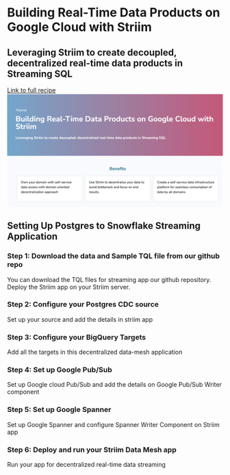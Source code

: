 # Building Real-Time Data Products on Google Cloud with Striim
## Leveraging Striim to create decoupled, decentralized real-time data products in Streaming SQL

[Link to full recipe](https://www.striim.com/tutorial/building-real-time-data-products-on-google-cloud-with-striim/)
![Striim, datamesh](https://github.com/striim/recipes/blob/main/Data-Mesh-Google-Cloud/datamesh.png)

## Setting Up Postgres to Snowflake Streaming Application </br>

### Step 1: Download the data and Sample TQL file from our github repo

You can download the TQL files for streaming app our github repository. Deploy the Striim app on your Striim server.

### Step 2: Configure your Postgres CDC source

Set up your source and add the details in striim app 

### Step 3: Configure your BigQuery Targets

Add all the targets in this decentralized data-mesh application

### Step 4: Set up Google Pub/Sub

Set up Google cloud Pub/Sub and add the details on Google Pub/Sub Writer component

### Step 5: Set up Google Spanner

Set up Google Spanner and configure Spanner Writer Component on Striim app

### Step 6: Deploy and run your Striim Data Mesh app

Run your app for decentralized real-time data streaming 
